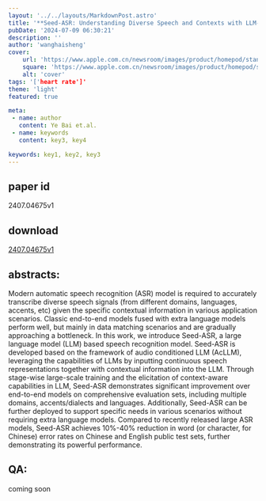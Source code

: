 ```yaml
---
layout: '../../layouts/MarkdownPost.astro'
title: '**Seed-ASR: Understanding Diverse Speech and Contexts with LLM-based Speech Recognition**'
pubDate: '2024-07-09 06:30:21'
description: ''
author: 'wanghaisheng'
cover:
    url: 'https://www.apple.com.cn/newsroom/images/product/homepod/standard/Apple-HomePod-hero-230118_big.jpg.large_2x.jpg'
    square: 'https://www.apple.com.cn/newsroom/images/product/homepod/standard/Apple-HomePod-hero-230118_big.jpg.large_2x.jpg'
    alt: 'cover'
tags: '['heart rate']' 
theme: 'light'
featured: true

meta:
 - name: author
   content: Ye Bai et.al.
 - name: keywords
   content: key3, key4

keywords: key1, key2, key3
---
```


## paper id
2407.04675v1
## download
[2407.04675v1](http://arxiv.org/abs/2407.04675v1)
## abstracts:
Modern automatic speech recognition (ASR) model is required to accurately transcribe diverse speech signals (from different domains, languages, accents, etc) given the specific contextual information in various application scenarios. Classic end-to-end models fused with extra language models perform well, but mainly in data matching scenarios and are gradually approaching a bottleneck. In this work, we introduce Seed-ASR, a large language model (LLM) based speech recognition model. Seed-ASR is developed based on the framework of audio conditioned LLM (AcLLM), leveraging the capabilities of LLMs by inputting continuous speech representations together with contextual information into the LLM. Through stage-wise large-scale training and the elicitation of context-aware capabilities in LLM, Seed-ASR demonstrates significant improvement over end-to-end models on comprehensive evaluation sets, including multiple domains, accents/dialects and languages. Additionally, Seed-ASR can be further deployed to support specific needs in various scenarios without requiring extra language models. Compared to recently released large ASR models, Seed-ASR achieves 10%-40% reduction in word (or character, for Chinese) error rates on Chinese and English public test sets, further demonstrating its powerful performance.
## QA:
coming soon
